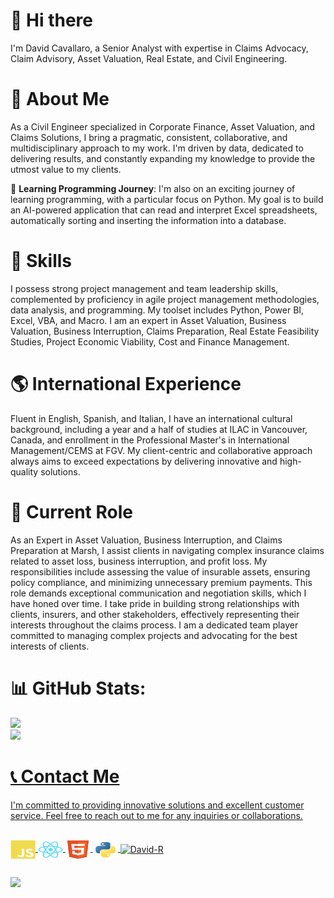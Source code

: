 # 👋 Hi there

I'm David Cavallaro, a Senior Analyst with expertise in Claims Advocacy, Claim Advisory, Asset Valuation, Real Estate, and Civil Engineering.

# 🌟 About Me

As a Civil Engineer specialized in Corporate Finance, Asset Valuation, and Claims Solutions, I bring a pragmatic, consistent, collaborative, and multidisciplinary approach to my work. I'm driven by data, dedicated to delivering results, and constantly expanding my knowledge to provide the utmost value to my clients.

🚀 **Learning Programming Journey**: I'm also on an exciting journey of learning programming, with a particular focus on Python. My goal is to build an AI-powered application that can read and interpret Excel spreadsheets, automatically sorting and inserting the information into a database.

# 🌟 Skills

I possess strong project management and team leadership skills, complemented by proficiency in agile project management methodologies, data analysis, and programming. My toolset includes Python, Power BI, Excel, VBA, and Macro. I am an expert in Asset Valuation, Business Valuation, Business Interruption, Claims Preparation, Real Estate Feasibility Studies, Project Economic Viability, Cost and Finance Management.

# 🌎 International Experience

Fluent in English, Spanish, and Italian, I have an international cultural background, including a year and a half of studies at ILAC in Vancouver, Canada, and enrollment in the Professional Master's in International Management/CEMS at FGV. My client-centric and collaborative approach always aims to exceed expectations by delivering innovative and high-quality solutions.

# 💼 Current Role

As an Expert in Asset Valuation, Business Interruption, and Claims Preparation at Marsh, I assist clients in navigating complex insurance claims related to asset loss, business interruption, and profit loss. My responsibilities include assessing the value of insurable assets, ensuring policy compliance, and minimizing unnecessary premium payments. This role demands exceptional communication and negotiation skills, which I have honed over time. I take pride in building strong relationships with clients, insurers, and other stakeholders, effectively representing their interests throughout the claims process. I am a dedicated team player committed to managing complex projects and advocating for the best interests of clients.


# 📊 GitHub Stats:
<div>
  <a href="https://github.com/DavidATMarsh">
  <img src="https://github-readme-stats-wheat-two-53.vercel.app/api?username=DavidCastroCavallaro&theme=radical&hide_border=false&include_all_commits=false&count_private=false"  width="400px" />
</div>
    
<div>
      <img src="https://github-readme-stats.vercel.app/api/top-langs/?username=DavidCastroCavallaro&repo=github-readme-stats&theme=radical&hide_border=false"  width="400px" />  
    
</div>

# 📞 Contact Me

I'm committed to providing innovative solutions and excellent customer service. Feel free to reach out to me for any inquiries or collaborations.

<div style="display: inline_block"><br>
  <img align="center" alt="David-Js" height="30" width="40" src="https://raw.githubusercontent.com/devicons/devicon/master/icons/javascript/javascript-plain.svg">
  <img align="center" alt="David-React" height="30" width="40" src="https://raw.githubusercontent.com/devicons/devicon/master/icons/react/react-original.svg">
  <img align="center" alt="David-HTML" height="30" width="40" src="https://raw.githubusercontent.com/devicons/devicon/master/icons/html5/html5-original.svg">
  <img align="center" alt="David-Python" height="30" width="40" src="https://raw.githubusercontent.com/devicons/devicon/master/icons/python/python-original.svg">
  <img align="center" alt="David-R" height="30" width="40" src="https://cdn.jsdelivr.net/gh/devicons/devicon/icons/r/r-original.svg">
</div>
  
  ##
 
<div> 
   <a href="https://www.linkedin.com/in/david-cavallaro" target="_blank"><img src="https://img.shields.io/badge/-LinkedIn-%230077B5?style=for-the-badge&logo=linkedin&logoColor=white" target="_blank"></a> 
  
</div>
